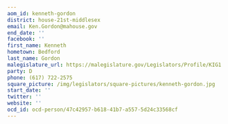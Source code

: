 ```yaml
---
aom_id: kenneth-gordon
district: house-21st-middlesex
email: Ken.Gordon@mahouse.gov
end_date: ''
facebook: ''
first_name: Kenneth
hometown: Bedford
last_name: Gordon
malegislature_url: https://malegislature.gov/Legislators/Profile/KIG1
party: D
phone: (617) 722-2575
square_picture: /img/legislators/square-pictures/kenneth-gordon.jpg
start_date: ''
twitter: ''
website: ''
ocd_id: ocd-person/47c42957-b618-41b7-a557-5d24c33568cf
---
```

